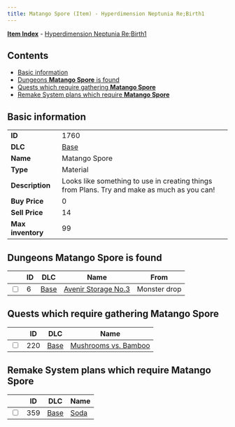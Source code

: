 ```yaml
---
title: Matango Spore (Item) - Hyperdimension Neptunia Re;Birth1
---
```


[**Item Index**](/neptunia/rb1/item/index.html) - [Hyperdimension Neptunia Re;Birth1](/neptunia/rb1)

## Contents

- [Basic information](#basic-information)
- [Dungeons **Matango Spore** is found](#dungeons-matango-spore-is-found)
- [Quests which require gathering **Matango Spore**](#quests-which-require-gathering-matango-spore)
- [Remake System plans which require **Matango Spore**](#remake-system-plans-which-require-matango-spore)
## Basic information

|   |   |
| -- | -- |
| **ID** | 1760 |
| **DLC** | [Base](/neptunia/rb1/dlc/1-base.html) |
| **Name** | Matango Spore |
| **Type** | Material |
| **Description** | Looks like something to use in creating things from Plans. Try and make as much as you can! |
| **Buy Price** | 0 |
| **Sell Price** | 14 |
| **Max inventory** | 99 |


## Dungeons **Matango Spore** is found

|    | ID | DLC | Name | From |
| -- | -- | --- | ---- | ---- |
| <input type="checkbox" id="rb1-dungeon-1-6" class="trackbox" /> | 6 | [Base](/neptunia/rb1/dlc/1-base.html) | [Avenir Storage No.3](/neptunia/rb1/dungeon/1-6-avenir-storage-no-3.html) | Monster drop |


## Quests which require gathering **Matango Spore**

|    | ID | DLC | Name |
| -- | -- | --- | ---- |
| <input type="checkbox" id="rb1-quest-1-220" class="trackbox" /> | 220 | [Base](/neptunia/rb1/dlc/1-base.html) | [Mushrooms vs. Bamboo](/neptunia/rb1/quest/1-220-mushrooms-vs-bamboo.html) |


## Remake System plans which require **Matango Spore**

|    | ID | DLC | Name |
| -- | -- | --- | ---- |
| <input type="checkbox" id="rb1-quest-1-359" class="trackbox" /> | 359 | [Base](/neptunia/rb1/dlc/1-base.html) | [Soda](/neptunia/rb1/quest/1-359-soda.html) |
